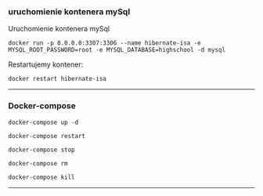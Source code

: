 ### uruchomienie kontenera mySql

Uruchomienie kontenera mySql 

`docker run -p 0.0.0.0:3307:3306 --name hibernate-isa -e MYSQL_ROOT_PASSWORD=root -e MYSQL_DATABASE=highschool -d mysql`

Restartujemy kontener:

`docker restart hibernate-isa `


--------------------------
### Docker-compose

`docker-compose up -d`

`docker-compose restart`

`docker-compose stop`

`docker-compose rm`

`docker-compose kill`

-------------------------

